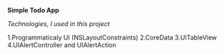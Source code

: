 **Simple Todo App**

*Technologies, I used in this project*

1.Programmaticaly UI (NSLayoutConstraints)
2.CoreData
3.UITableView
4.UIAlertController and UIAlertAction
